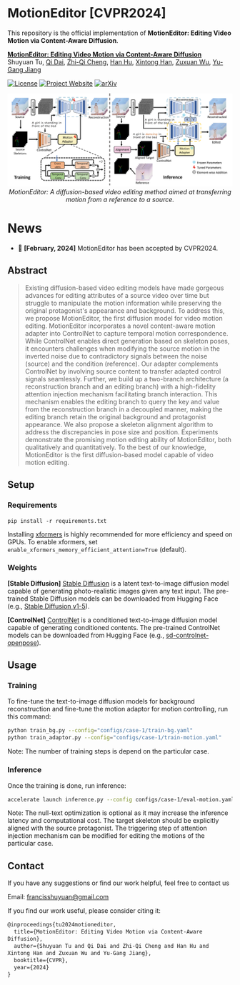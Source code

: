 # MotionEditor [CVPR2024]

This repository is the official implementation of **MotionEditor: Editing Video Motion via Content-Aware Diffusion**.

**[MotionEditor: Editing Video Motion via Content-Aware Diffusion](https://arxiv.org/abs/2311.18830)**
<br/>
Shuyuan Tu, [Qi Dai](https://scholar.google.com/citations?user=NSJY12IAAAAJ), [Zhi-Qi Cheng](https://scholar.google.com/citations?user=uB2He2UAAAAJ), [Han Hu](https://ancientmooner.github.io/), [Xintong Han](https://xthan.github.io/), [Zuxuan Wu](https://zxwu.azurewebsites.net/), [Yu-Gang Jiang](https://scholar.google.com/citations?user=f3_FP8AAAAAJ&hl=zh-CN)
<br/>

[![License](https://img.shields.io/badge/License-Apache%202.0-blue.svg)](https://opensource.org/licenses/Apache-2.0) [![Project Website](https://img.shields.io/badge/Project-Website-orange)](https://francis-rings.github.io/MotionEditor/) [![arXiv](https://img.shields.io/badge/arXiv-2311.18830-b31b1b.svg)](https://arxiv.org/abs/2311.18830)

<p align="center">
<img src="./assets/figures/overview.jpg" width="1080px"/>  
<br>
<em>MotionEditor: A diffusion-based video editing method aimed at transferring motion from a reference to a source.</em>
</p>

# News
- :star2: **[February, 2024]** MotionEditor has been accepted by CVPR2024.

## Abstract
> Existing diffusion-based video editing models have made gorgeous advances for editing attributes of a source video over time but struggle to manipulate the motion information while preserving the original protagonist's appearance and background. To address this, we propose MotionEditor, the first diffusion model for video motion editing. MotionEditor incorporates a novel content-aware motion adapter into ControlNet to capture temporal motion correspondence.
While ControlNet enables direct generation based on skeleton poses, it encounters challenges when modifying the source motion in the inverted noise due to contradictory signals between the noise (source) and the condition (reference). Our adapter complements ControlNet by involving source content to transfer adapted control signals seamlessly. Further, we build up a two-branch architecture (a reconstruction branch and an editing branch) with a high-fidelity attention injection mechanism facilitating branch interaction. This mechanism enables the editing branch to query the key and value from the reconstruction branch in a decoupled manner, making the editing branch retain the original background and protagonist appearance. We also propose a skeleton alignment algorithm to address the discrepancies in pose size and position. Experiments demonstrate the promising motion editing ability of MotionEditor, both qualitatively and quantitatively. To the best of our knowledge, MotionEditor is the first diffusion-based model capable of video motion editing.

## Setup

### Requirements

```shell
pip install -r requirements.txt
```

Installing [xformers](https://github.com/facebookresearch/xformers) is highly recommended for more efficiency and speed on GPUs. 
To enable xformers, set `enable_xformers_memory_efficient_attention=True` (default).

### Weights

**[Stable Diffusion]** [Stable Diffusion](https://arxiv.org/abs/2112.10752) is a latent text-to-image diffusion model capable of generating photo-realistic images given any text input. The pre-trained Stable Diffusion models can be downloaded from Hugging Face (e.g., [Stable Diffusion v1-5](https://huggingface.co/runwayml/stable-diffusion-v1-5)).

**[ControlNet]** [ControlNet](https://arxiv.org/abs/2302.05543) is a conditioned text-to-image diffusion model capable of generating conditioned contents. The pre-trained ControlNet models can be downloaded from Hugging Face (e.g., [sd-controlnet-openpose](https://huggingface.co/lllyasviel/sd-controlnet-openpose)). 

## Usage

### Training

To fine-tune the text-to-image diffusion models for background reconstruction and fine-tune the motion adaptor for motion controlling, run this command:

```bash
python train_bg.py --config="configs/case-1/train-bg.yaml"
python train_adaptor.py --config="configs/case-1/train-motion.yaml"
```
Note: The number of training steps is depend on the particular case.

### Inference

Once the training is done, run inference:

```bash
accelerate launch inference.py --config configs/case-1/eval-motion.yaml
```
Note: The null-text optimization is optional as it may increase the inference latency and computational cost. The target skeleton should be explicitly aligned with the source protagonist.
The triggering step of attention injection mechanism can be modified for editing the motions of the particular case.

## Contact
If you have any suggestions or find our work helpful, feel free to contact us

Email: francisshuyuan@gmail.com

If you find our work useful, please consider citing it:

```
@inproceedings{tu2024motioneditor,
  title={MotionEditor: Editing Video Motion via Content-Aware Diffusion},
  author={Shuyuan Tu and Qi Dai and Zhi-Qi Cheng and Han Hu and Xintong Han and Zuxuan Wu and Yu-Gang Jiang}, 
  booktitle={CVPR},
  year={2024}
}
```
